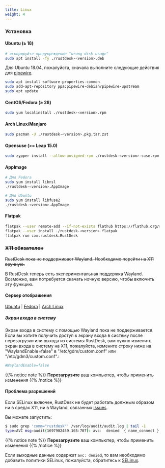 ```yaml
---
title: Linux 
weight: 4
---
```


### Установка

#### Ubuntu (≥ 18)

```sh
# игнорируйте предупреждение "wrong disk usage"
sudo apt install -fy ./rustdesk-<version>.deb
```

Для Ubuntu 18.04, пожалуйста, сначала выполните следующие действия для [pipewire](https://github.com/rustdesk/rustdesk/discussions/6148#discussioncomment-9295883).
```sh
sudo apt install software-properties-common
sudo add-apt-repository ppa:pipewire-debian/pipewire-upstream
sudo apt update
```

#### CentOS/Fedora (≥ 28)

```sh
sudo yum localinstall ./rustdesk-<version>.rpm
```

#### Arch Linux/Manjaro

```sh
sudo pacman -U ./rustdesk-<version>.pkg.tar.zst
```

#### Opensuse (>= Leap 15.0)

```sh
sudo zypper install --allow-unsigned-rpm ./rustdesk-<version>-suse.rpm
```

#### AppImage

```sh
# Для Fedora
sudo yum install libnsl
./rustdesk-<version>.AppImage
```

```sh
# Для Ubuntu
sudo yum install libfuse2
./rustdesk-<version>.AppImage
```

#### Flatpak

```sh
flatpak --user remote-add --if-not-exists flathub https://flathub.org/repo/flathub.flatpakrepo
flatpak --user install ./rustdesk-<version>.flatpak
flatpak run com.rustdesk.RustDesk
```
### ~~X11 обязателен~~
~~RustDesk пока не поддерживает Wayland. Необходимо перейти на X11 вручную.~~

В RustDesk теперь есть экспериментальная поддержка Wayland. Возможно, вам потребуется скачать ночную версию, чтобы включить эту функцию.

#### Сервер отображения

[Ubuntu](https://askubuntu.com/questions/1260142/ubuntu-set-default-login-desktop) | 
[Fedora](https://docs.fedoraproject.org/en-US/quick-docs/configuring-xorg-as-default-gnome-session/) | 
[Arch Linux](https://bbs.archlinux.org/viewtopic.php?id=218319)

##### Экран входа в систему

Экран входа в систему с помощью Wayland пока не поддерживается. Если вы хотите получить доступ к экрану входа в систему после перезагрузки или выхода из системы RustDesk, вам нужно изменить экран входа в систему на X11, пожалуйста, измените строку ниже на "WaylandEnable=false" в "/etc/gdm/custom.conf" или "/etc/gdm3/custom.conf".:

```ini
#WaylandEnable=false
```

{{% notice note %}}
**Перезагрузите** ваш компьютер, чтобы применить изменения
{{% /notice %}}

#### Проблема разрешений

Если SELinux включен, RustDesk не будет работать должным образом ни в средах X11, ни в Wayland, связанных [issues](https://github.com/search?q=repo%3Arustdesk%2Frustdesk+SElinux&type=issues).

Вы можете запустить:

```sh
$ sudo grep 'comm="rustdesk"' /var/log/audit/audit.log | tail -1
type=AVC msg=audit(1697902459.165:707): avc:  denied  { name_connect } for  pid=31346 comm="rustdesk" dest=53330 scontext=system_u:system_r:init_t:s0 tcontext=system_u:object_r:ephemeral_port_t:s0 tclass=tcp_socket permissive=0
```


{{% notice note %}}
**Перезагрузите** ваш компьютер, чтобы применить изменения
{{% /notice %}}

Если выходные данные содержат `avc: denied`, то вам необходимо добавить политики SELinux, пожалуйста, обратитесь к [SELinux](https://rustdesk.com/docs/en/client/linux/selinux/).
